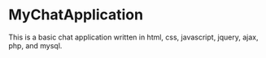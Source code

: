 # MyChatApplication
This is a basic chat application written in html, css, javascript, jquery, ajax, php, and mysql. 
